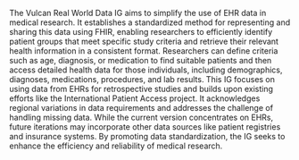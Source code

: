 The Vulcan Real World Data IG aims to simplify the use of EHR data in medical research. It establishes a standardized method for representing and sharing this data using FHIR, enabling researchers to efficiently identify patient groups that meet specific study criteria and retrieve their relevant health information in a consistent format. Researchers can define criteria such as age, diagnosis, or medication to find suitable patients and then access detailed health data for those individuals, including demographics, diagnoses, medications, procedures, and lab results. This IG focuses on using data from EHRs for retrospective studies and builds upon existing efforts like the International Patient Access project. It acknowledges regional variations in data requirements and addresses the challenge of handling missing data. While the current version concentrates on EHRs, future iterations may incorporate other data sources like patient registries and insurance systems. By promoting data standardization, the IG seeks to enhance the efficiency and reliability of medical research. 
